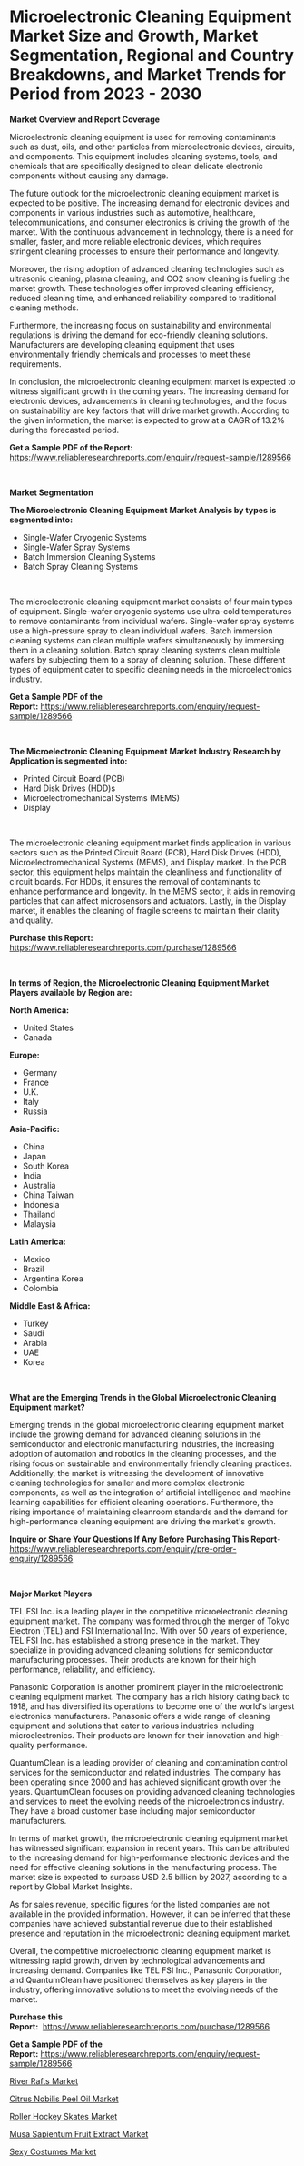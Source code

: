 <p><h1>Microelectronic Cleaning Equipment Market Size and Growth, Market Segmentation, Regional and Country Breakdowns, and Market Trends for Period from 2023 -  2030</h1></p><p><strong>Market Overview and Report Coverage</strong></p>
<p><p>Microelectronic cleaning equipment is used for removing contaminants such as dust, oils, and other particles from microelectronic devices, circuits, and components. This equipment includes cleaning systems, tools, and chemicals that are specifically designed to clean delicate electronic components without causing any damage.</p><p>The future outlook for the microelectronic cleaning equipment market is expected to be positive. The increasing demand for electronic devices and components in various industries such as automotive, healthcare, telecommunications, and consumer electronics is driving the growth of the market. With the continuous advancement in technology, there is a need for smaller, faster, and more reliable electronic devices, which requires stringent cleaning processes to ensure their performance and longevity.</p><p>Moreover, the rising adoption of advanced cleaning technologies such as ultrasonic cleaning, plasma cleaning, and CO2 snow cleaning is fueling the market growth. These technologies offer improved cleaning efficiency, reduced cleaning time, and enhanced reliability compared to traditional cleaning methods.</p><p>Furthermore, the increasing focus on sustainability and environmental regulations is driving the demand for eco-friendly cleaning solutions. Manufacturers are developing cleaning equipment that uses environmentally friendly chemicals and processes to meet these requirements.</p><p>In conclusion, the microelectronic cleaning equipment market is expected to witness significant growth in the coming years. The increasing demand for electronic devices, advancements in cleaning technologies, and the focus on sustainability are key factors that will drive market growth. According to the given information, the market is expected to grow at a CAGR of 13.2% during the forecasted period.</p></p>
<p><strong>Get a Sample PDF of the Report:</strong> <a href="https://www.reliableresearchreports.com/enquiry/request-sample/1289566">https://www.reliableresearchreports.com/enquiry/request-sample/1289566</a></p>
<p>&nbsp;</p>
<p><strong>Market Segmentation</strong></p>
<p><strong>The Microelectronic Cleaning Equipment Market Analysis by types is segmented into:</strong></p>
<p><ul><li>Single-Wafer Cryogenic Systems</li><li>Single-Wafer Spray Systems</li><li>Batch Immersion Cleaning Systems</li><li>Batch Spray Cleaning Systems</li></ul></p>
<p>&nbsp;</p>
<p><p>The microelectronic cleaning equipment market consists of four main types of equipment. Single-wafer cryogenic systems use ultra-cold temperatures to remove contaminants from individual wafers. Single-wafer spray systems use a high-pressure spray to clean individual wafers. Batch immersion cleaning systems can clean multiple wafers simultaneously by immersing them in a cleaning solution. Batch spray cleaning systems clean multiple wafers by subjecting them to a spray of cleaning solution. These different types of equipment cater to specific cleaning needs in the microelectronics industry.</p></p>
<p><strong>Get a Sample PDF of the Report:</strong>&nbsp;<a href="https://www.reliableresearchreports.com/enquiry/request-sample/1289566">https://www.reliableresearchreports.com/enquiry/request-sample/1289566</a></p>
<p>&nbsp;</p>
<p><strong>The Microelectronic Cleaning Equipment Market Industry Research by Application is segmented into:</strong></p>
<p><ul><li>Printed Circuit Board (PCB)</li><li>Hard Disk Drives (HDD)s</li><li>Microelectromechanical Systems (MEMS)</li><li>Display</li></ul></p>
<p>&nbsp;</p>
<p><p>The microelectronic cleaning equipment market finds application in various sectors such as the Printed Circuit Board (PCB), Hard Disk Drives (HDD), Microelectromechanical Systems (MEMS), and Display market. In the PCB sector, this equipment helps maintain the cleanliness and functionality of circuit boards. For HDDs, it ensures the removal of contaminants to enhance performance and longevity. In the MEMS sector, it aids in removing particles that can affect microsensors and actuators. Lastly, in the Display market, it enables the cleaning of fragile screens to maintain their clarity and quality.</p></p>
<p><strong>Purchase this Report:</strong>&nbsp; <a href="https://www.reliableresearchreports.com/purchase/1289566">https://www.reliableresearchreports.com/purchase/1289566</a></p>
<p>&nbsp;</p>
<p><strong>In terms of Region, the Microelectronic Cleaning Equipment Market Players available by Region are:</strong></p>
<p>
    <p> <strong> North America: </strong>
        <ul>
            <li>United States</li>
            <li>Canada</li>
        </ul>
        </p> 
    <p> <strong> Europe: </strong>
        <ul>
            <li>Germany</li>
            <li>France</li>
            <li>U.K.</li>
            <li>Italy</li>
            <li>Russia</li>
        </ul>
        </p> 
    <p> <strong> Asia-Pacific: </strong>
        <ul>
            <li>China</li>
            <li>Japan</li>
            <li>South Korea</li>
            <li>India</li>
            <li>Australia</li>
            <li>China Taiwan</li>
            <li>Indonesia</li>
            <li>Thailand</li>
            <li>Malaysia</li>
        </ul>
        </p> 
    <p> <strong> Latin America: </strong>
        <ul>
            <li>Mexico</li>
            <li>Brazil</li>
            <li>Argentina Korea</li>
            <li>Colombia</li>
        </ul>
        </p> 
    <p> <strong> Middle East & Africa: </strong>
        <ul>
            <li>Turkey</li>
            <li>Saudi</li>
            <li>Arabia</li>
            <li>UAE</li>
            <li>Korea</li>
        </ul>
    </p>
    </p>
<p>&nbsp;</p>
<p><strong>What are the Emerging Trends in the Global Microelectronic Cleaning Equipment market?</strong></p>
<p><p>Emerging trends in the global microelectronic cleaning equipment market include the growing demand for advanced cleaning solutions in the semiconductor and electronic manufacturing industries, the increasing adoption of automation and robotics in the cleaning processes, and the rising focus on sustainable and environmentally friendly cleaning practices. Additionally, the market is witnessing the development of innovative cleaning technologies for smaller and more complex electronic components, as well as the integration of artificial intelligence and machine learning capabilities for efficient cleaning operations. Furthermore, the rising importance of maintaining cleanroom standards and the demand for high-performance cleaning equipment are driving the market's growth.</p></p>
<p><strong>Inquire or Share Your Questions If Any Before Purchasing This Report</strong>- <a href="https://www.reliableresearchreports.com/enquiry/pre-order-enquiry/1289566">https://www.reliableresearchreports.com/enquiry/pre-order-enquiry/1289566</a></p>
<p>&nbsp;</p>
<p><strong>Major Market Players</strong></p>
<p><p>TEL FSI Inc. is a leading player in the competitive microelectronic cleaning equipment market. The company was formed through the merger of Tokyo Electron (TEL) and FSI International Inc. With over 50 years of experience, TEL FSI Inc. has established a strong presence in the market. They specialize in providing advanced cleaning solutions for semiconductor manufacturing processes. Their products are known for their high performance, reliability, and efficiency.</p><p>Panasonic Corporation is another prominent player in the microelectronic cleaning equipment market. The company has a rich history dating back to 1918, and has diversified its operations to become one of the world's largest electronics manufacturers. Panasonic offers a wide range of cleaning equipment and solutions that cater to various industries including microelectronics. Their products are known for their innovation and high-quality performance.</p><p>QuantumClean is a leading provider of cleaning and contamination control services for the semiconductor and related industries. The company has been operating since 2000 and has achieved significant growth over the years. QuantumClean focuses on providing advanced cleaning technologies and services to meet the evolving needs of the microelectronics industry. They have a broad customer base including major semiconductor manufacturers.</p><p>In terms of market growth, the microelectronic cleaning equipment market has witnessed significant expansion in recent years. This can be attributed to the increasing demand for high-performance electronic devices and the need for effective cleaning solutions in the manufacturing process. The market size is expected to surpass USD 2.5 billion by 2027, according to a report by Global Market Insights.</p><p>As for sales revenue, specific figures for the listed companies are not available in the provided information. However, it can be inferred that these companies have achieved substantial revenue due to their established presence and reputation in the microelectronic cleaning equipment market.</p><p>Overall, the competitive microelectronic cleaning equipment market is witnessing rapid growth, driven by technological advancements and increasing demand. Companies like TEL FSI Inc., Panasonic Corporation, and QuantumClean have positioned themselves as key players in the industry, offering innovative solutions to meet the evolving needs of the market.</p></p>
<p><strong>Purchase this Report:</strong>&nbsp;&nbsp;<a href="https://www.reliableresearchreports.com/purchase/1289566">https://www.reliableresearchreports.com/purchase/1289566</a></p>
<p></p>
<p><strong>Get a Sample PDF of the Report:</strong>&nbsp;<a href="https://www.reliableresearchreports.com/enquiry/request-sample/1289566">https://www.reliableresearchreports.com/enquiry/request-sample/1289566</a></p>
<p><p><a href="https://www.linkedin.com/pulse/decoding-river-rafts-market-deep-dive-latest-trends-segmentation-0jfse/">River Rafts Market</a></p><p><a href="https://medium.com/@stephenstevens11/citrus-nobilis-peel-oil-market-analysis-its-cagr-market-segmentation-and-global-industry-overview-ffb5633bf441">Citrus Nobilis Peel Oil Market</a></p><p><a href="https://www.linkedin.com/pulse/roller-hockey-skates-market-size-growth-forecast-from-tdxke/">Roller Hockey Skates Market</a></p><p><a href="https://medium.com/@juansmith1961/musa-sapientum-fruit-extract-market-report-reveals-the-latest-trends-and-growth-opportunities-of-4b2a17bbeb29">Musa Sapientum Fruit Extract Market</a></p><p><a href="https://www.linkedin.com/pulse/sexy-costumes-market-insights-players-forecast-till-lnhve/">Sexy Costumes Market</a></p></p>